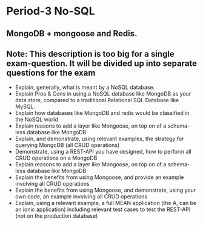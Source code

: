# Period-3 No-SQL
## MongoDB + mongoose and Redis. 
 
## Note: This description is too big for a single exam-question. It will be divided up into separate questions for the exam
 
- Explain, generally, what is meant by a NoSQL database.
- Explain Pros & Cons in using a NoSQL database like MongoDB as your data store, compared to a traditional Relational SQL Database like MySQL.
- Explain how databases like MongoDB and redis would be classified in the NoSQL world
- Explain reasons to add a layer like Mongoose, on top on of a schema-less database like MongoDB
- Explain, and demonstrate, using relevant examples, the strategy for querying MongoDB (all CRUD operations)
- Demonstrate, using a REST-API you have designed, how to perform all CRUD operations on a MongoDB
- Explain reasons to add a layer like Mongoose, on top on of a schema-less database like MongoDB
- Explain the benefits from using Mongoose, and provide an example involving all CRUD operations
- Explain the benefits from using Mongoose, and demonstrate, using your own code, an example involving all CRUD operations
- Explain, using a relevant example, a full MEAN application (the A, can be an ionic application) including relevant test cases to test the REST-API (not on the production database)
